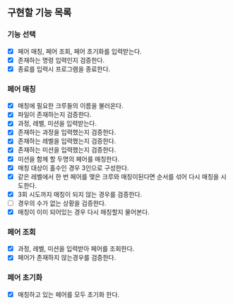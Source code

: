 ## 구현할 기능 목록
 
### 기능 선택
- [x] 페어 매칭, 페어 조회, 페어 초기화를 입력받는다.
- [x] 존재하는 명령 입력인지 검증한다. 
- [x] 종료를 입력시 프로그램을 종료한다.

### 페어 매칭
- [x] 매칭에 필요한 크루들의 이름을 불러온다.
- [x] 파일이 존재하는지 검증한다.  
- [x] 과정, 레벨, 미션을 입력받는다.
- [x] 존재하는 과정을 입력했는지 검증한다.
- [x] 존재하는 레벨을 입력했는지 검증한다.
- [x] 존재하는 미션을 입력했는지 검증한다.
- [x] 미션을 함께 할 두명의 페어를 매칭한다.
- [x] 매칭 대상이 홀수인 경우 3인으로 구성한다.
- [x] 같은 레벨에서 한 번 페어를 맺은 크루와 매칭이된다면 순서를 섞어 다시 매칭을 시도한다.
- [x] 3회 시도까지 매칭이 되지 않는 경우를 검증한다.
- [ ] 경우의 수가 없는 상황을 검증한다.
- [x] 매칭이 이미 되어있는 경우 다시 매칭할지 물어본다.

### 페어 조회
- [x] 과정, 레벨, 미션을 입력받아 페어를 조회한다.
- [x] 페어가 존재하지 않는경우를 검증한다.

### 페어 초기화
- [x] 매칭하고 있는 페어를 모두 초기화 한다.